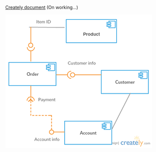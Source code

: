 [Creately document](http://creately.com/diagram/example/imz8iht42) (On working...)

![image](./Component.jpg)

